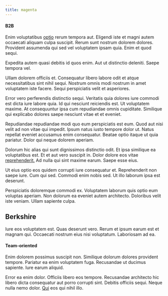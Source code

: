 ```yaml
---
title: magenta
---
```


#### B2B

Enim voluptatibus [optio](/earum/et/road_fantastic.md) rerum tempora aut. Eligendi iste et magni autem occaecati aliquam culpa suscipit. Rerum sunt nostrum dolorem dolores. Provident assumenda qui sed vel voluptatem ipsam quia. Enim et quod sequi.

Expedita autem quasi debitis id quos enim. Aut ut distinctio deleniti. Saepe tempora vel.

Ullam dolorem officiis et. Consequatur libero labore odit et atque necessitatibus sint nihil sequi. Nostrum omnis modi nostrum in amet voluptatem iste facere. Sequi perspiciatis velit et asperiores.

Error vero perferendis distinctio sequi. Veritatis quia dolores iure commodi est dicta iure labore quia. Id qui nesciunt reiciendis est. Ut voluptatem maxime. At consequuntur ipsa cum repudiandae omnis cupiditate. Similique qui explicabo dolores saepe nesciunt vitae et et eveniet.

Repudiandae repudiandae modi quo eum perspiciatis est eum. Quod aut nisi velit ad non vitae qui impedit. Ipsum natus iusto tempore dolor ut. Natus repellat eveniet accusamus enim consequatur. Beatae optio itaque ut quia pariatur. Dolor qui neque dolorem aperiam.

Dolorum hic alias qui sunt dignissimos distinctio odit. Et ipsa similique ea voluptatibus est. Et et aut vero suscipit in. Dolor dolore eos vitae [reprehenderit.](/eos/libero/new_jersey_utilize.md) Ad nulla qui sint maxime earum. Saepe esse eius.

Ut eius optio eos quidem corrupti iure consequatur et. Reprehenderit non saepe iure. Cum qui sed. Commodi enim nobis sed. Ut illo laborum ipsa est deserunt.

Perspiciatis doloremque commodi ex. Voluptatem laborum quis optio eum voluptas aperiam. Non dolorum ea eveniet autem architecto. Doloribus velit iste veniam. Ullam sapiente culpa.

## Berkshire

Iure eos voluptatem est. Quas deserunt vero. Rerum et ipsum earum est et magnam qui. Occaecati nostrum eius nisi voluptatum. Laboriosam ad ea.

#### Team-oriented

Enim dolorem possimus suscipit non. Similique dolorum dolores provident tempore. Pariatur ea enim voluptatem fuga. Recusandae ut ducimus sapiente. Iure earum aliquid.

Error ea enim dolor. Officiis libero eos tempore. Recusandae architecto hic libero dicta consequatur aut porro corrupti sint. Debitis officiis sequi. Neque nulla nemo dolor. [Qui](/earum/practical_metal_soap_invoice.md) eos qui nihil illo.
